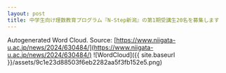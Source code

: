 ```yaml
---
layout: post
title: 中学生向け理数教育プログラム『N-Step新潟』の第1期受講生20名を募集します
---
```

Autogenerated Word Cloud.
Source\: [https://www.niigata-u.ac.jp/news/2024/630484/](https://www.niigata-u.ac.jp/news/2024/630484/)
![WordCloud]({{ site.baseurl }}/assets/9c1e23d88503f6eb2282aa5f3fb152e5.png)